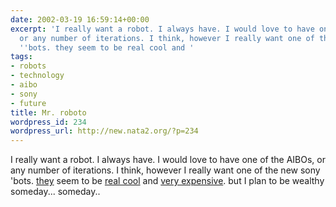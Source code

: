 ```yaml
---
date: 2002-03-19 16:59:14+00:00
excerpt: 'I really want a robot. I always have. I would love to have one of the AIBOs,
  or any number of iterations. I think, however I really want one of the new sony
  ''bots. they seem to be real cool and '
tags:
- robots
- technology
- aibo
- sony
- future
title: Mr. roboto
wordpress_id: 234
wordpress_url: http://new.nata2.org/?p=234
---
```


I really want a robot. I always have. I would love to have one of the AIBOs, or any number of iterations. I think, however I really want one of the new sony 'bots. <a href="http://www.tagesschau.de/styles/container/video/style_video_real_smil_cover/0,2162,646512,00.ram">they</a> seem to be <a href="http://www.smartmoney.com/bn/ON/index.cfm?story=ON-20020319-000215-0506">real cool</a> and <a href="http://foxnews.com/story/0,2933,48225,00.html">very expensive</a>. but I plan to be wealthy someday... someday..